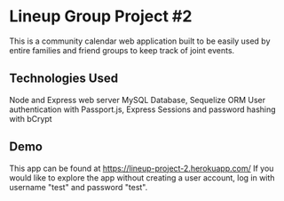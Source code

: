 # Lineup Group Project #2
This is a community calendar web application built to be easily used by entire families and friend groups to keep track of joint events. 

## Technologies Used
Node and Express web server
MySQL Database, Sequelize ORM
User authentication with Passport.js, Express Sessions and password hashing with bCrypt

## Demo
This app can be found at https://lineup-project-2.herokuapp.com/
If you would like to explore the app without creating a user account, log in with username "test" and password "test".
